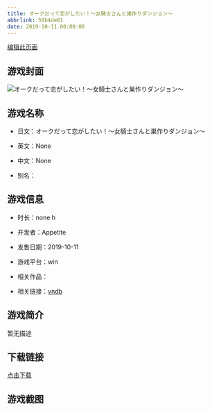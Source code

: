 ```yaml
---
title: オークだって恋がしたい！～女騎士さんと巣作りダンジョン～
abbrlink: 50b4de81
date: 2019-10-11 00:00:00
---
```

[编辑此页面](https://github.com/ACG-3/ADV3-source/blob/main/source/_posts/%E3%82%AA%E3%83%BC%E3%82%AF%E3%81%A0%E3%81%A3%E3%81%A6%E6%81%8B%E3%81%8C%E3%81%97%E3%81%9F%E3%81%84%EF%BC%81%EF%BD%9E%E5%A5%B3%E9%A8%8E%E5%A3%AB%E3%81%95%E3%82%93%E3%81%A8%E5%B7%A3%E4%BD%9C%E3%82%8A%E3%83%80%E3%83%B3%E3%82%B8%E3%83%A7%E3%83%B3%EF%BD%9E.md)

## 游戏封面

![オークだって恋がしたい！～女騎士さんと巣作りダンジョン～](https://pan.timero.xyz/d/onedrive/img_lib_001/%E3%82%AA%E3%83%BC%E3%82%AF%E3%81%A0%E3%81%A3%E3%81%A6%E6%81%8B%E3%81%8C%E3%81%97%E3%81%9F%E3%81%84%EF%BC%81%EF%BD%9E%E5%A5%B3%E9%A8%8E%E5%A3%AB%E3%81%95%E3%82%93%E3%81%A8%E5%B7%A3%E4%BD%9C%E3%82%8A%E3%83%80%E3%83%B3%E3%82%B8%E3%83%A7%E3%83%B3%EF%BD%9E_cover.avif)


## 游戏名称

- 日文：オークだって恋がしたい！～女騎士さんと巣作りダンジョン～
- 英文：None
- 中文：None

- 别名：


## 游戏信息

- 时长：none h
- 开发者：Appetite
- 发售日期：2019-10-11
- 游戏平台：win
- 相关作品：

- 相关链接：[vndb](https://vndb.org/v26529)


## 游戏简介

暂无描述


## 下载链接

[点击下载](https://pan.timero.xyz/onedrive/adv_lib_001/%E3%82%AA%E3%83%BC%E3%82%AF%E3%81%A0%E3%81%A3%E3%81%A6%E6%81%8B%E3%81%8C%E3%81%97%E3%81%9F%E3%81%84%EF%BC%81%EF%BD%9E%E5%A5%B3%E9%A8%8E%E5%A3%AB%E3%81%95%E3%82%93%E3%81%A8%E5%B7%A3%E4%BD%9C%E3%82%8A%E3%83%80%E3%83%B3%E3%82%B8%E3%83%A7%E3%83%B3%EF%BD%9E)


## 游戏截图


